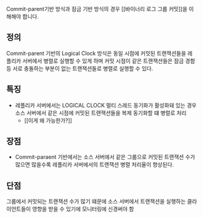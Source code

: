 
Commit-parent기반 방식과 잠금 기반 방식의 경우 [[바이너리 로그 그룹 커밋]]을 이해해야 합니다.


## 정의 
Commit-parent 기반의 Logical Clock 방식은 동일 시점에 커밋된 트랜잭션들을 레플리카 서버에서 병렬로 실행할 수 있게 하며 커밋 시점이 같은 트랜잭션들은 잠금 경함 등 서로 충돌하는 부분이 없는 트랜잭션들로 병렬로 실행할 수 있다.



## 특징

- 레플리카 서버에서는 LOGICAL CLOCK 멀티 스레드 동기화가 활성화돼 있는 경우 소스 서버에서 같은 시점에 커밋된 트랜잭션들을 복제 동기화할 떄 병렬로 처리
	- [[이게 왜 가능한가?]]


## 장점
- Commit-paraent 기반에서는 소스 서버에서 같은 그룹으로 커밋된 트랜잭션 수가 많으면 많을수록 레플리카 서버에서의 트랜잭션 병렬 처리율이 향상된다.

## 단점
그룹에서 커밋되는 트랜잭션 수가 많기 떄문에 소스 서버에서 트랜잭션을 실행하는 클라이언트들이 영향을 받을 수 있기에 모니터링에 신경써야 함


